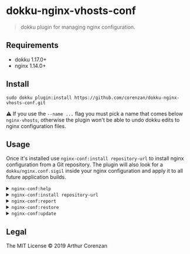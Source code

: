 # dokku-nginx-vhosts-conf

> dokku plugin for managing nginx configuration.

## Requirements

- dokku 1.17.0+
- nginx 1.14.0+

## Install

```shell
sudo dokku plugin:install https://github.com/corenzan/dokku-nginx-vhosts-conf.git
```

⚠️ If you use the `--name ...` flag you must pick a name that comes below `nginx-vhosts`, otherwise the plugin won't be able to undo dokku edits to nginx configuration files.

## Usage

Once it's installed use `nginx-conf:install repository-url` to install nginx configuration from a Git repository. The plugin will also look for a `dokku/nginx.conf.sigil` inside your nginx configuration and apply it to all future application builds.

<details>
    <summary><code>nginx-conf:help</code></summary>
    <p>Display usage details.</p>
</details>

<details>
    <summary><code>nginx-conf:install repository-url</code></summary>
    <p>Save nginx config files and clone given repository in its place.</p>
</details>

<details>
    <summary><code>nginx-conf:report</code></summary>
    <p>🚧️ Report about current nginx configuration.</p>
</details>

<details>
    <summary><code>nginx-conf:restore</code></summary>
    <p>🚧️ Restore original nginx config files.</p>
</details>

<details>
    <summary><code>nginx-conf:update</code></summary>
    <p>🚧️ Update currently installed config.</p>
</details>

## Legal

The MIT License © 2019 Arthur Corenzan
